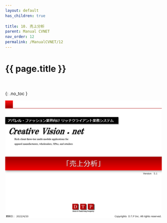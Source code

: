 ```yaml
---
layout: default
has_children: true

title: 10. 売上分析
parent: Manual CVNET
nav_order: 12
permalink: /ManualCVNET/12
---
```


# {{ page.title }}　<br/><br/>

{: .no_toc }


<a href="/img/UriageBunseki/UB1.PNG" target="_blank">
<img src="/img/UriageBunseki/UB1.PNG" alt="login image"></a>

